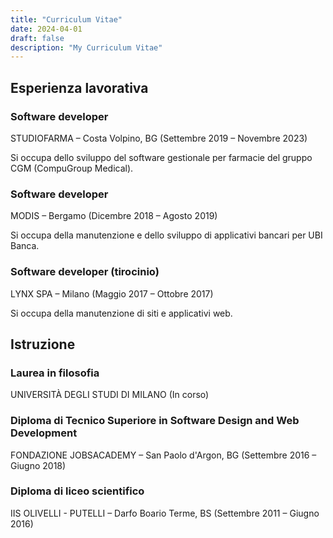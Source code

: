 ```yaml
---
title: "Curriculum Vitae"
date: 2024-04-01
draft: false
description: "My Curriculum Vitae"
---
```


## Esperienza lavorativa

### Software developer

STUDIOFARMA – Costa Volpino, BG (Settembre 2019 – Novembre 2023)

Si occupa dello sviluppo del software gestionale per farmacie del gruppo CGM (CompuGroup Medical).

### Software developer

MODIS – Bergamo (Dicembre 2018 – Agosto 2019)

Si occupa della manutenzione e dello sviluppo di applicativi bancari per UBI Banca.

### Software developer (tirocinio)

LYNX SPA – Milano (Maggio 2017 – Ottobre 2017)

Si occupa della manutenzione di siti e applicativi web.

## Istruzione

### Laurea in filosofia
UNIVERSITÀ DEGLI STUDI DI MILANO (In corso)

### Diploma di Tecnico Superiore in Software Design and Web Development
FONDAZIONE JOBSACADEMY – San Paolo d'Argon, BG (Settembre 2016 – Giugno 2018)

### Diploma di liceo scientifico
IIS OLIVELLI - PUTELLI – Darfo Boario Terme, BS (Settembre 2011 – Giugno 2016)
